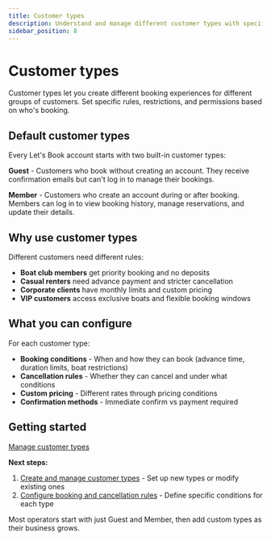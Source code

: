 ```yaml
---
title: Customer types
description: Understand and manage different customer types with specific booking rules
sidebar_position: 8
---
```


# Customer types

Customer types let you create different booking experiences for different groups of customers. Set specific rules, restrictions, and permissions based on who's booking.

## Default customer types

Every Let's Book account starts with two built-in customer types:

**Guest** - Customers who book without creating an account. They receive confirmation emails but can't log in to manage their bookings.

**Member** - Customers who create an account during or after booking. Members can log in to view booking history, manage reservations, and update their details.

## Why use customer types

Different customers need different rules:

- **Boat club members** get priority booking and no deposits
- **Casual renters** need advance payment and stricter cancellation
- **Corporate clients** have monthly limits and custom pricing
- **VIP customers** access exclusive boats and flexible booking windows

## What you can configure

For each customer type:

- **Booking conditions** - When and how they can book (advance time, duration limits, boat restrictions)
- **Cancellation rules** - Whether they can cancel and under what conditions
- **Custom pricing** - Different rates through pricing conditions
- **Confirmation methods** - Immediate confirm vs payment required

## Getting started

<div class="button-container">
  <a href="https://dashboard.letsbook.app/customer-types" class="button button--primary" target="_blank" rel="noopener noreferrer">Manage customer types</a>
</div>

**Next steps:**

1. [Create and manage customer types](manage-customer-types) - Set up new types or modify existing ones
2. [Configure booking and cancellation rules](booking-cancellation-rules) - Define specific conditions for each type

Most operators start with just Guest and Member, then add custom types as their business grows.
